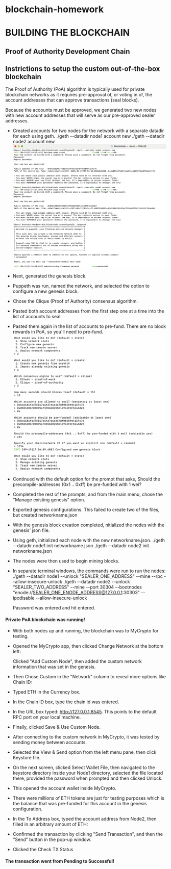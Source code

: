 # blockchain-homework

# BUILDING THE BLOCKCHAIN

## Proof of Authority Development Chain

## Instrictions to setup the custom out-of-the-box blockchain

The Proof of Authority (PoA) algorithm is typically used for private blockchain networks as it requires pre-approval of, or voting in of, the account addresses that can approve transactions (seal blocks).

Because the accounts must be approved, we generated two new nodes with new account addresses that will serve as our pre-approved sealer addresses.

- Created accounts for two nodes for the network with a separate datadir for each using geth.
    ./geth --datadir node1 account new
    ./geth --datadir node2 account new
![Nodes Creation](PoA-development-blockchain/Screenshots/create-node.png)

- Next, generated the genesis block.

- Puppeth was run, named the network, and selected the option to configure a new genesis block.


- Chose the Clique (Proof of Authority) consensus algorithm.


- Pasted both account addresses from the first step one at a time into the list of accounts to seal.


- Pasted them again in the list of accounts to pre-fund. There are no block rewards in PoA, so you'll need to pre-fund.
![Puppeth run](PoA-development-blockchain/Screenshots/accounts-seal.png)

- Continued with the default option for the prompt that asks, Should the precompile-addresses (0x1 .. 0xff) be pre-funded with 1 wei?


- Completed the rest of the prompts, and from the main menu, chose the "Manage existing genesis" option.


- Exported genesis configurations. This failed to create two of the files, but created networkname.json


- With the genesis block creation completed, nitialized the nodes with the genesis' json file.

- Using geth, initialized each node with the new networkname.json.
    ./geth --datadir node1 init networkname.json
    ./geth --datadir node2 init networkname.json

- The nodes were then used to begin mining blocks.

- In separate terminal windows,  the commands were run to run the nodes:
    ./geth --datadir node1 --unlock "SEALER_ONE_ADDRESS" --mine --rpc --allow-insecure-unlock
    ./geth --datadir node2 --unlock "SEALER_TWO_ADDRESS" --mine --port 30304 --bootnodes "enode://SEALER_ONE_ENODE_ADDRESS@127.0.0.1:30303" --ipcdisable --allow-insecure-unlock

    Password was entered and hit entered. 

#### Private PoA blockchain was running!

- With both nodes up and running, the blockchain was to MyCrypto for testing.

- Opened the MyCrypto app, then clicked Change Network at the bottom left:

    Clicked "Add Custom Node", then added the custom network information that was set in the genesis.

- Then Chose Custom in the "Network" column to reveal more options like Chain ID:

- Typed ETH in the Currency box.

- In the Chain ID box, type the chain id was entered.

- In the URL box typed: http://127.0.0.1:8545.  This points to the default RPC port on your local machine.

- Finally, clicked Save & Use Custom Node.

- After connecting to the custom network in MyCrypto, it was tested by sending money between accounts.

- Selected the View & Send option from the left menu pane, then click Keystore file.

- On the next screen, clicked Select Wallet File, then navigated to the keystore directory inside your Node1 directory, selected the file located there, provided the password when prompted and then clicked Unlock.

- This opened the account wallet inside MyCrypto.

- There were millions of ETH tokens are just for testing purposes which is the balance that was pre-funded for this account in the genesis configuration.

- In the To Address box, typed the account address from Node2, then filled in an arbitrary amount of ETH:

- Confirmed the transaction by clicking "Send Transaction", and then the "Send" button in the pop-up window.

- Clicked the Check TX Status 

#### The transaction went from Pending to Successful!